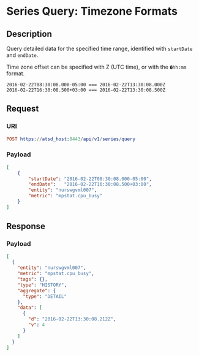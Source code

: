 # Series Query: Timezone Formats

## Description

Query detailed data for the specified time range, identified with `startDate` and `endDate`.

Time zone offset can be specified with Z (UTC time), or with the `�hh:mm` format.

```ls
2016-02-22T08:30:08.000-05:00 === 2016-02-22T13:30:08.000Z
2016-02-22T16:30:08.500+03:00 === 2016-02-22T13:30:08.500Z
```

## Request

### URI

```elm
POST https://atsd_host:8443/api/v1/series/query
```

### Payload

```json
[
    {
        "startDate": "2016-02-22T08:30:08.000-05:00",
        "endDate":   "2016-02-22T16:30:08.500+03:00",
        "entity": "nurswgvml007",
        "metric": "mpstat.cpu_busy"
    }
]
```

## Response

### Payload

```json
[
  {
    "entity": "nurswgvml007",
    "metric": "mpstat.cpu_busy",
    "tags": {},
    "type": "HISTORY",
    "aggregate": {
      "type": "DETAIL"
    },
    "data": [
      {
        "d": "2016-02-22T13:30:08.212Z",
        "v": 4
      }
    ]
  }
]
```
